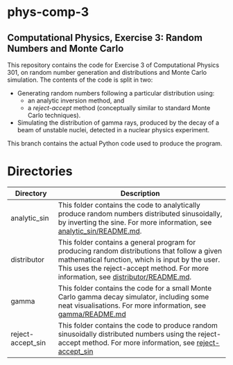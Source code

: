 # phys-comp-3

## Computational Physics, Exercise 3: Random Numbers and Monte Carlo

This repository contains the code for Exercise 3 of Computational Physics 301, on random number generation and distributions and Monte Carlo simulation.
The contents of the code is split in two:

* Generating random numbers following a particular distribution using:
	* an analytic inversion method, and
	* a _reject-accept_ method (conceptually similar to standard Monte Carlo techniques).
* Simulating the distribution of gamma rays, produced by the decay of a beam of unstable nuclei, detected in a nuclear physics experiment.

This branch contains the actual Python code used to produce the program.

# Directories

| Directory | Description |
| --------- | ----------- |
| analytic\_sin | This folder contains the code to analytically produce random numbers distributed sinusoidally, by inverting the sine. For more information, see [analytic\_sin/README.md](analytic_sin/README.md). |
| distributor | This folder contains a general program for producing random distributions that follow a given mathematical function, which is input by the user. This uses the reject-accept method. For more information, see [distributor/README.md](distributor/README.md). |
| gamma | This folder contains the code for a small Monte Carlo gamma decay simulator, including some neat visualisations. For more information, see [gamma/README.md](gamma/README.md) |
| reject-accept\_sin | This folder contains the code to produce random sinusoidally distributed numbers using the reject-accept method. For more information, see [reject-accept\_sin](reject-accept_sin/README.md) |
